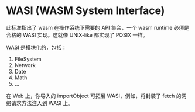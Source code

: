 # WASI (WASM System Interface)

此标准指出了 wasm 在操作系统下需要的 API 集合，一个 wasm runtime 必须是合格的 WASI 实现。这就像 UNIX-like 都实现了 POSIX 一样。

WASI 是模块化的，包括：

1. FileSystem
2. Network
3. Date
4. Math
5. ...

在 Web 上，你导入的 importObject 可拓展 WASI，例如，将封装了 fetch 的网络请求方法注入到 WASI 上。
